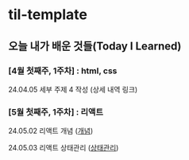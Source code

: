 # til-template

## 오늘 내가 배운 것들(Today I Learned)

### [4월 첫째주, 1주차] : html, css

24.04.05 세부 주제 4 작성 (상세 내역 링크)


### [5월 첫째주, 1주차] : 리액트

24.05.02 리액트 개념 ([개념](https://github.com/HeungY/Today-I-Learned/blob/main/May/2024-05-02.md))

24.05.03 리액트 상태관리 ([상태관리](https://github.com/HeungY/Today-I-Learned/blob/main/May/2024-05-03.md))
